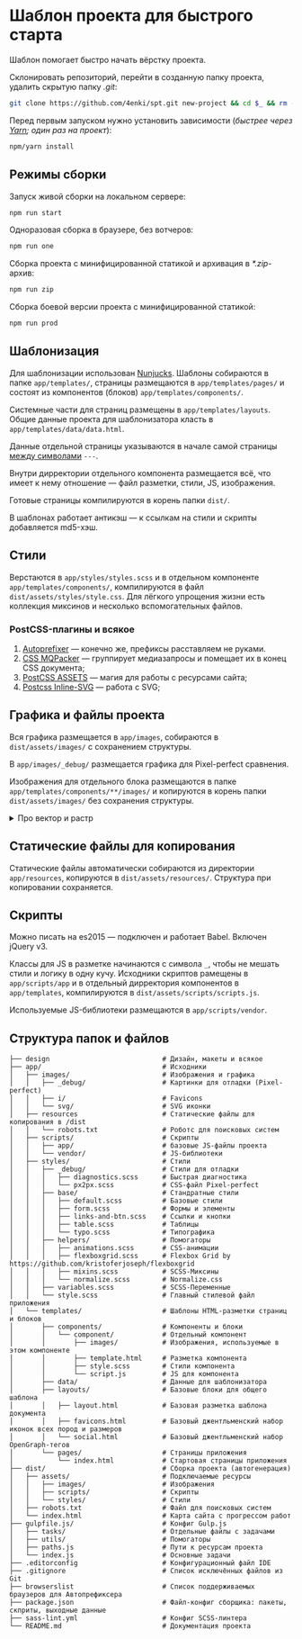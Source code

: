 # Шаблон проекта для быстрого старта
Шаблон помогает быстро начать вёрстку проекта.

Склонировать репозиторий, перейти в созданную папку проекта, удалить скрытую папку _.git_:

```bash
git clone https://github.com/4enki/spt.git new-project && cd $_ && rm -rf ./.git
```

Перед первым запуском нужно установить зависимости (_быстрее через [Yarn](https://yarnpkg.com); один раз на проект_):

```bash
npm/yarn install
```

## Режимы сборки
Запуск живой сборки на локальном сервере:

```bash
npm run start
```

Одноразовая сборка в браузере, без вотчеров:

```bash
npm run one
```

Сборка проекта с минифицированной статикой и архивация в _*.zip_-архив:

```bash
npm run zip
```

Сборка боевой версии проекта с минифицированной статикой:

```bash
npm run prod
```

## Шаблонизация
Для шаблонизации использован [Nunjucks](https://www.npmjs.com/package/gulp-nunjucks-render). Шаблоны собираются в папке `app/templates/`, страницы размещаются в `app/templates/pages/` и состоят из компонентов (блоков) `app/templates/components/`.

Системные части для страниц размещены в `app/templates/layouts`. Общие данные проекта для шаблонизатора класть в `app/templates/data/data.html`.

Данные отдельной страницы указываются в начале самой страницы [между символами](https://github.com/4enki/spt/blob/master/app/templates/pages/index.html#L1-L6) `---`.

Внутри дирректории отдельного компонента размещается всё, что имеет к нему отношение — файл разметки, стили, JS, изображения.

Готовые страницы компилируются в корень папки `dist/`.

В шаблонах работает антикэш — к ссылкам на стили и скрипты добавляется md5-хэш.

## Стили
Верстаются в `app/styles/styles.scss` и в отдельном компоненте `app/templates/components/`, компилируются в файл `dist/assets/styles/style.css`. Для лёгкого упрощения жизни есть коллекция миксинов и несколько вспомогательных файлов.

### PostCSS-плагины и всякое
1. [Autoprefixer](https://github.com/postcss/autoprefixer) — конечно же, префиксы расставляем не руками.
2. [CSS MQPacker](https://www.npmjs.com/package/css-mqpacker) — группирует медиазапросы и помещает их в конец CSS документа;
3. [PostCSS ASSETS](https://github.com/assetsjs/postcss-assets) — магия для работы с ресурсами сайта;
4. [Postcss Inline-SVG](https://github.com/TrySound/postcss-inline-svg) — работа с SVG;

## Графика и файлы проекта
Вся графика размещается в `app/images`, собираются в `dist/assets/images/` с сохранением структуры.

В `app/images/_debug/` размещается графика для Pixel-perfect сравнения.

Изображения для отдельного блока размещаются в папке `app/templates/components/**/images/` и копируются в корень папки `dist/assets/images/` без сохранения структуры.


<details>
  <summary>Про вектор и растр</summary>

  ### Вектор
  SVG-иконки собираются в папке `app/images/svg/`, в CSS так:

  ```css
  background-image: svg-load('name.svg', fill: #000');
  ```

  ### Растр
  PNG-иконки для спрайтов собираются в папке `app/images/sprites/`, в CSS так:

  ```css
  background: url('images/sprites/name.png') no-repeat 0 0;
  ```

  Общий спрайт автоматически собирается в `dist/assets/images/sprites/`.
</details>

## Статические файлы для копирования
Статические файлы автоматически собираются из директории `app/resources`, копируются в `dist/assets/resources/`. Структура при копировании сохраняется.

## Скрипты
Можно писать на es2015 — подключен и работает Babel. Включен jQuery v3.

Классы для JS в разметке начинаются с символа `_`, чтобы не мешать стили и логику в одну кучу. Исходники скриптов рамещены в `app/scripts/app` и в отдельный дирректория компонентов в `app/templates`, компилируются в `dist/assets/scripts/scripts.js`.

Используемые JS-библиотеки размещаются в `app/scripts/vendor`.

## Структура папок и файлов
```
├── design                            # Дизайн, макеты и всякое
├── app/                              # Исходники
│   ├── images/                       # Изображения и графика
│   │   ├── _debug/                   # Картинки для отладки (Pixel-perfect)
│   │   ├── i/                        # Favicons
│   │   └── svg/                      # SVG иконки
│   ├── resources                     # Статические файлы для копирования в /dist
│   │   └── robots.txt                # Роботс для поисковых систем
│   ├── scripts/                      # Скрипты
│   │   ├── app/                      # базовые JS-файлы проекта
│   │   └── vendor/                   # JS-библиотеки
│   ├── styles/                       # Стили
│   │   ├── _debug/                   # Стили для отладки
│   │   │   ├── diagnostics.scss      # Быстрая диагностика
│   │   │   └── px2px.scss            # CSS-файл Pixel-perfect
│   │   ├── base/                     # Стандратные стили
│   │   │   ├── default.scss          # Базовые стили
│   │   │   ├── form.scss             # Формы и элементы
│   │   │   ├── links-and-btn.scss    # Ссылки и кнопки
│   │   │   ├── table.scss            # Таблицы
│   │   │   └── typo.scss             # Типографика
│   │   ├── helpers/                  # Помогаторы
│   │   │   ├── animations.scss       # CSS-анимации
│   │   │   ├── flexboxgrid.scss      # Flexbox Grid by https://github.com/kristoferjoseph/flexboxgrid
│   │   │   ├── mixins.scss           # SCSS-Миксины
│   │   │   └── normalize.scss        # Normalize.css
│   │   ├── variables.scss            # SCSS-Переменные
│   │   └── style.scss                # Главный стилевой файл приложения
│   └── templates/                    # Шаблоны HTML-разметки страниц и блоков
│       ├── components/               # Компоненты и блоки
│       │   └── component/            # Отдельный компонент
│       │       ├── images/           # Изображения, используемые в этом компоненте
│       │       ├── template.html     # Разметка компонента
│       │       ├── style.sсss        # Стили компонента
│       │       └── script.js         # JS для компонента
│       ├── data/                     # Данные для шаблонизатора
│       ├── layouts/                  # Базовые блоки для общего шаблона
│       │   ├── layout.html           # Базовая разметка шаблона документа
│       │   ├── favicons.html         # Базовый джентльменский набор иконок всех пород и размеров
│       │   └── social.html           # Базовый джентльменский набор OpenGraph-тегов
│       └── pages/                    # Страницы приложения
│           └── index.html            # Стартовая страницы приложения
├── dist/                             # Сборка проекта (автогенерация)
│   ├── assets/                       # Подключаемые ресурсы
│   │   ├── images/                   # Изображения
│   │   ├── scripts/                  # Скрипты
│   │   └── styles/                   # Стили
│   ├── robots.txt                    # Файл для поисковых систем
│   └── index.html                    # Карта сайта с прогрессом работ
├── gulpfile.js/                      # Конфиг Gulp.js
│   ├── tasks/                        # Отдельные файлы с задачами
│   ├── utils/                        # Помогаторы
│   ├── paths.js                      # Пути к ресурсам проекта
│   └── index.js                      # Основные задачи
├── .editorconfig                     # Конфигурационный файл IDE
├── .gitignore                        # Список исключённых файлов из Git
├── browserslist                      # Список поддерживаемых браузеров для Автопрефиксера
├── package.json                      # Файл-конфиг сборщика: пакеты, скприты, выходные данные
├── sass-lint.yml                     # Конфиг SCSS-линтера
└── README.md                         # Документация проекта
```
